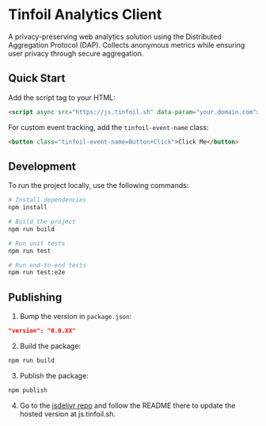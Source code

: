 # Tinfoil Analytics Client

A privacy-preserving web analytics solution using the Distributed Aggregation Protocol (DAP). Collects anonymous metrics while ensuring user privacy through secure aggregation.

## Quick Start

Add the script tag to your HTML:

```html
<script async src="https://js.tinfoil.sh" data-param="your.domain.com"></script>
```

For custom event tracking, add the `tinfoil-event-name` class:

```html
<button class="tinfoil-event-name=Button+Click">Click Me</button>
```

## Development

To run the project locally, use the following commands:

```bash
# Install dependencies
npm install

# Build the project
npm run build

# Run unit tests
npm run test

# Run end-to-end tests
npm run test:e2e
```

## Publishing

1. Bump the version in `package.json`:

```json
"version": "0.0.XX"
```

2. Build the package:

```bash
npm run build
```

3. Publish the package:

```bash
npm publish
```

4. Go to the [jsdelivr repo](https://github.com/tinfoilanalytics/jsdelivr) and follow the README there to update the hosted version at js.tinfoil.sh.